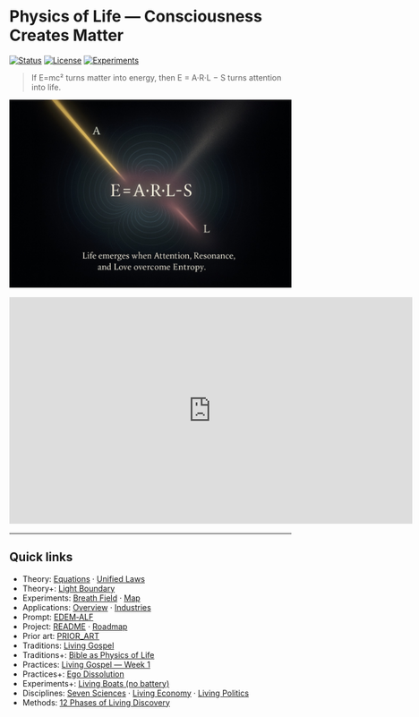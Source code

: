 # Physics of Life — Consciousness Creates Matter

[![Status](https://img.shields.io/badge/status-active-brightgreen)](https://github.com/Sasha777sh/EDEM-Breath-Field)
[![License](https://img.shields.io/badge/license-CC%20BY--SA%204.0-blue)](../LICENSE)
[![Experiments](https://img.shields.io/badge/experiments-7-orange)](../README.md#-working-experiments)

> If E=mc² turns matter into energy, then E = A·R·L − S turns attention into life.

![Formula of Life](media/formula_life.jpg)

<iframe width="720" height="405" src="https://www.youtube.com/embed/vG1ScAqdntc" frameborder="0" allowfullscreen></iframe>

---

## Quick links

- Theory: [Equations](theory/equations.md) · [Unified Laws](theory/unified_laws.md)
- Theory+: [Light Boundary](theory/light_boundary.md)
- Experiments: [Breath Field](experiments/breath_field_experiments.md) · [Map](experiments/experiments_map.md)
- Applications: [Overview](APPLICATIONS_OVERVIEW.md) · [Industries](applications/INDUSTRIES_TRANSFORMATION.md)
- Prompt: [EDEM‑ALF](../docs/prompts/public_core.json)
- Project: [README](../README.md) · [Roadmap](../ROADMAP.md)
- Prior art: [PRIOR_ART](PRIOR_ART.md)
- Traditions: [Living Gospel](traditions/living_gospel.md)
- Traditions+: [Bible as Physics of Life](traditions/bible_as_living_physics.md)
- Practices: [Living Gospel — Week 1](../docs/practices/living_gospel_week1.md)
- Practices+: [Ego Dissolution](../docs/practices/ego_dissolution.md)
- Experiments+: [Living Boats (no battery)](experiments/living_boats.md)
- Disciplines: [Seven Sciences](disciplines/seven_sciences_of_life.md) · [Living Economy](disciplines/living_economy.md) · [Living Politics](disciplines/living_politics.md)
- Methods: [12 Phases of Living Discovery](methods/12_phases_living_discovery.md)

